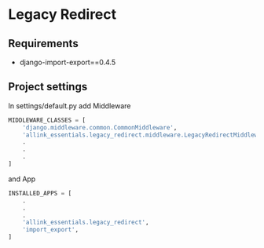 # Legacy Redirect

## Requirements
* django-import-export==0.4.5

## Project settings
In settings/default.py add Middleware

```python
MIDDLEWARE_CLASSES = [
    'django.middleware.common.CommonMiddleware',
    'allink_essentials.legacy_redirect.middleware.LegacyRedirectMiddleware',
    .
    .
    .
]
```

and App

```python
INSTALLED_APPS = [
    .
    .
    .
    'allink_essentials.legacy_redirect',
    'import_export',
]
```
